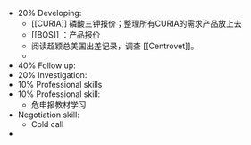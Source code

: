 - 20% Developing:
	- [[CURIA]] 磷酸三钾报价；整理所有CURIA的需求产品放上去
	- [[BQS]] ：产品报价
	- 阅读超颖总美国出差记录，调查 [[Centrovet]]。
	-
- 40% Follow up:
- 20% Investigation:
- 10% Professional skills
- 10% Professional skill:
	- 危申报教材学习
- Negotiation skill:
	- Cold call
-